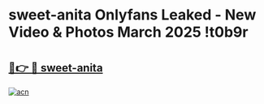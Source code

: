 # sweet-anita Onlyfans Leaked - New Video & Photos March 2025 !t0b9r

# <h2><a href="https://3e9j68.iuczelnia.edu.pl?title=sweet-anita&ref=t0b9r">🔗👉 🔴 sweet-anita</a></h2>

[![acn](https://github.com/user-attachments/assets/0f9c940e-d8b0-45ae-aac7-cd30a18b3e1c)](https://3e9j68.iuczelnia.edu.pl?title=sweet-anita&ref=t0b9r)

